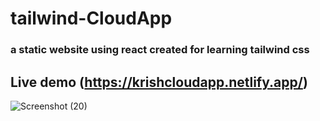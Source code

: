 # tailwind-CloudApp
### a static website using react created for learning tailwind css ###
## Live demo (https://krishcloudapp.netlify.app/)

![Screenshot (20)](https://user-images.githubusercontent.com/77377184/213881756-51cedc16-0ac1-4451-8862-133e3cec1614.png)
